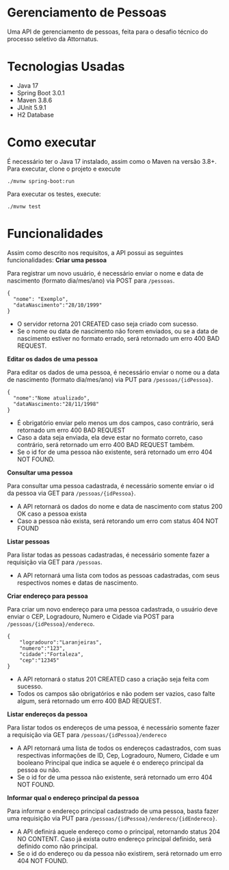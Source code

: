 # Gerenciamento de Pessoas

Uma API de gerenciamento de pessoas, feita para o desafio técnico do processo seletivo da Attornatus.

# Tecnologias Usadas

- Java 17
- Spring Boot 3.0.1
- Maven 3.8.6
- JUnit 5.9.1
- H2 Database

# Como executar

É necessário ter o Java 17 instalado, assim como o Maven na versão 3.8+.
Para executar, clone o projeto e execute

`./mvnw spring-boot:run`

Para executar os testes, execute:

`./mvnw test`

# Funcionalidades

Assim como descrito nos requisitos, a API possui as seguintes funcionalidades:
<b>Criar uma pessoa</b>

Para registrar um novo usuário, é necessário enviar o nome e data de nascimento (formato dia/mes/ano) via POST para `/pessoas`.
```
{
  "nome": "Exemplo",
  "dataNascimento":"28/10/1999"
}
```
- O servidor retorna 201 CREATED caso seja criado com sucesso.
- Se o nome ou data de nascimento não forem enviados, ou se a data de nascimento estiver no formato errado, será retornado um erro 400 BAD REQUEST.

<b>Editar os dados de uma pessoa</b>

Para editar os dados de uma pessoa, é necessário enviar o nome ou a data de nascimento (formato dia/mes/ano) via PUT para `/pessoas/{idPessoa}`.
```
{
  "nome":"Nome atualizado",
  "dataNascimento:"28/11/1998"
}
```
- É obrigatório enviar pelo menos um dos campos, caso contrário, será retornado um erro 400 BAD REQUEST
- Caso a data seja enviada, ela deve estar no formato correto, caso contrário, será retornado um erro 400 BAD REQUEST também.
- Se o id for de uma pessoa não existente, será retornado um erro 404 NOT FOUND.

<b>Consultar uma pessoa</b>

Para consultar uma pessoa cadastrada, é necessário somente enviar o id da pessoa via GET para `/pessoas/{idPessoa}`.
- A API retornará os dados do nome e data de nascimento com status 200 OK caso a pessoa exista
- Caso a pessoa não exista, será retorando um erro com status 404 NOT FOUND

<b>Listar pessoas</b>

Para listar todas as pessoas cadastradas, é necessário somente fazer a requisição via GET para `/pessoas`.
- A API retornará uma lista com todos as pessoas cadastradas, com seus respectivos nomes e datas de nascimento.

<b>Criar endereço para pessoa</b>

Para criar um novo endereço para uma pessoa cadastrada, o usuário deve enviar o CEP, Logradouro, Numero e Cidade via POST para `/pessoas/{idPessoa}/endereco`.
```
{
	"logradouro":"Laranjeiras",
	"numero":"123",
	"cidade":"Fortaleza",
	"cep":"12345"
}
```
- A API retornará o status 201 CREATED caso a criação seja feita com sucesso.
- Todos os campos são obrigatórios e não podem ser vazios, caso falte algum, será retornado um erro 400 BAD REQUEST.

<b>Listar endereços da pessoa</b>

Para listar todos os endereços de uma pessoa, é necessário somente fazer a requisição via GET para `/pessoas/{idPessoa}/endereco`
- A API retornará uma lista de todos os endereços cadastrados, com suas respectivas informações de ID, Cep, Logradouro, Numero, Cidade e um booleano Principal que indica se aquele é o endereço principal da pessoa ou não.
- Se o id for de uma pessoa não existente, será retornado um erro 404 NOT FOUND.

<b>Informar qual o endereço principal da pessoa</b>

Para informar o endereço principal cadastrado de uma pessoa, basta fazer uma requisição via PUT para `/pessoas/{idPessoa}/endereco/{idEndereco}`.
- A API definirá aquele endereço como o principal, retornando status 204 NO CONTENT. Caso já exista outro endereço principal definido, será definido como não principal.
- Se o id do endereço ou da pessoa não existirem, será retornado um erro 404 NOT FOUND.
